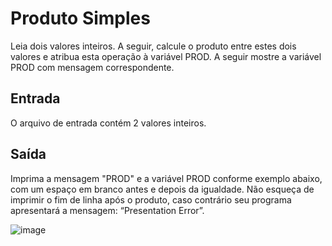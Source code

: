# Produto Simples

Leia dois valores inteiros. A seguir, calcule o produto entre estes dois valores e atribua esta operação à variável PROD. A seguir mostre a variável PROD com mensagem correspondente.   

## Entrada
O arquivo de entrada contém 2 valores inteiros.

## Saída
Imprima a mensagem "PROD" e a variável PROD conforme exemplo abaixo, com um espaço em branco antes e depois da igualdade. Não esqueça de imprimir o fim de linha após o produto, caso contrário seu programa apresentará a mensagem: “Presentation Error”.

![image](https://github.com/user-attachments/assets/90b24890-7d78-4025-9b85-590a7d24df15)
